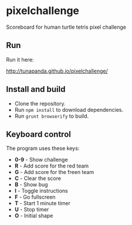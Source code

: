# pixelchallenge
Scoreboard for human turtle tetris pixel challenge

## Run

Run it here:

http://tunapanda.github.io/pixelchallenge/

## Install and build

* Clone the repository.
* Run `npm install` to download dependencies.
* Run `grunt browserify` to build.

## Keyboard control

The program uses these keys:

* __0-9__ - Show challenge
* __R__ - Add score for the red team
* __G__ - Add score for the freen team
* __C__ - Clear the score
* __B__ - Show bug
* __I__ - Toggle instructions
* __F__ - Go fullscreen
* __T__ - Start 1 minute timer
* __U__ - Stop timer
* __O__ - Initial shape

